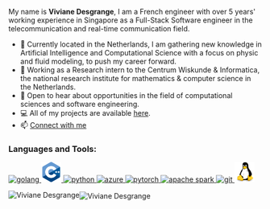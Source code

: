 My name is **Viviane Desgrange**, I am a French engineer with over 5 years' working experience in Singapore
as a Full-Stack Software engineer in the telecommunication and real-time communication field.

- 🌱 Currently located in the Netherlands, I am gathering new knowledge in Artificial Intelligence and Computational Science with a focus on physic and fluid modeling, to push my career forward.
- 🔭 Working as a Research intern to the Centrum Wiskunde & Informatica, the national research institute for mathematics & computer science in the Netherlands.
- 🤝 Open to hear about opportunities in the field of computational sciences and software engineering.
- 💻 All of my projects are available [here](https://github.com/vdesgrange).
- 📫 [Connect with me](https://www.linkedin.com/in/viviane-desgrange-1b8554109/)

<h3 align="left">Languages and Tools:</h3>
<p align="left">
<a href="https://www.go.dev" target="_blank">
<img src="https://www.vectorlogo.zone/logos/golang/golang-ar21.svg" alt="golang" width="80" height="40"/>
</a>
<a href="https://en.cppreference.com/" target="_blank">
<img src="https://raw.githubusercontent.com/devicons/devicon/master/icons/cplusplus/cplusplus-original.svg" alt="cplusplus" width="40" height="40"/>
</a>
<a href="https://www.python.org" target="_blank">
<img src="https://www.vectorlogo.zone/logos/python/python-horizontal.svg" alt="python" width="90" height="40"/>
</a>
<a href="https://aws.amazon.com/" target="_blank">
<img src="https://www.vectorlogo.zone/logos/amazon_aws/amazon_aws-ar21.svg" alt="azure" width="80" height="40"/>
</a>
<a href="https://www.pytorch.org" target="_blank">
<img src="https://www.vectorlogo.zone/logos/pytorch/pytorch-ar21.svg" alt="pytorch" width="80" height="40"/>
</a>
<a href="https://spark.apache.org/" target="_blank">
<img src="https://www.vectorlogo.zone/logos/apache_spark/apache_spark-ar21.svg" alt="apache spark" width="80" height="40"/>
</a>
<a href="https://git-scm.com/" target="_blank">
<img src="https://www.vectorlogo.zone/logos/git-scm/git-scm-icon.svg" alt="git" width="40" height="40"/>
</a>
<a href="https://www.linux.org/" target="_blank">
<img src="https://raw.githubusercontent.com/devicons/devicon/master/icons/linux/linux-original.svg" alt="linux" width="40" height="40"/>
</a>
</p>

<p><img align="left" src="https://github-readme-stats-ruby-one.vercel.app/api/top-langs?username=vdesgrange&show_icons=true&theme=radical&hide=Jupyter%20Notebook,Matlab,TeX&langs_count=6&show_icons=true&locale=en&layout=compact" alt="Viviane Desgrange" />
<img align="center" src="https://github-readme-stats-ruby-one.vercel.app/api?username=vdesgrange&show_icons=true&theme=radical&count_private=true&hide=contribs,issues&show_icons=true&locale=en" alt="Viviane Desgrange" /></p>
